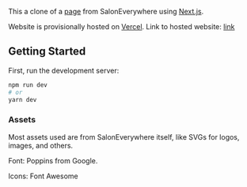 This a clone of a [page](https://saloneverywhere.com/people/melissa-hirtle-794768) from SalonEverywhere using [Next.js](https://nextjs.org/).

Website is provisionally hosted on [Vercel](https://nextjs.org/docs/deployment). Link to hosted website: [link](https://salon-everywhere.vercel.app/)

## Getting Started

First, run the development server:

```bash
npm run dev
# or
yarn dev
```

### Assets

Most assets used are from SalonEverywhere itself, like SVGs for logos, images, and others.

Font: Poppins from Google.

Icons: Font Awesome
